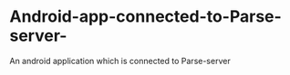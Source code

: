 # Android-app-connected-to-Parse-server-
An android application which is connected to Parse-server 
